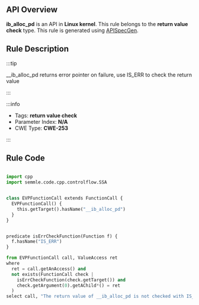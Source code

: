 ---
---


## API Overview
**ib_alloc_pd** is an API in **Linux kernel**. This rule belongs to the **return value check** type. This rule is generated using [APISpecGen](../../tools/APISpecGen).
## Rule Description

:::tip

__ib_alloc_pd returns error pointer on failure, use IS_ERR to check the return value

:::

:::info

- Tags: **return value check**
- Parameter Index: **N/A**
- CWE Type: **CWE-253**

:::

## Rule Code
```python

import cpp
import semmle.code.cpp.controlflow.SSA


class EVPFunctionCall extends FunctionCall {
  EVPFunctionCall() {
    this.getTarget().hasName("__ib_alloc_pd")
  }
}


predicate isErrCheckFunction(Function f) {
  f.hasName("IS_ERR") 
}

from EVPFunctionCall call, ValueAccess ret
where
  ret = call.getAnAccess() and
  not exists(FunctionCall check |
    isErrCheckFunction(check.getTarget()) and
    check.getArgument(0).getAChild*() = ret
  )
select call, "The return value of __ib_alloc_pd is not checked with IS_ERR."
    
```
